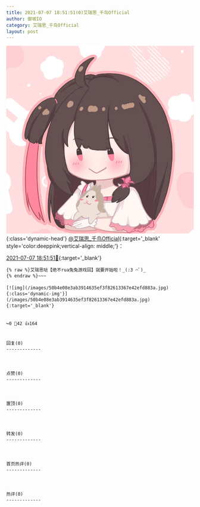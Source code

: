 ```yaml
---
title: 2021-07-07 18:51:51(0)艾瑞思_千鸟Official
author: 御坂IO
category: 艾瑞思_千鸟Official
layout: post
---
```


![img](/images/7e08840c56f251de28bdf766b647bd5fe9a5d50a.jpg){:class='dynamic-head'}
[@艾瑞思_千鸟Official](https://space.bilibili.com/1090010845/dynamic){:target='_blank' style='color:deeppink;vertical-align: middle;'}：

[2021-07-07 18:51:51🔗](https://t.bilibili.com/544673626332933730){:target='_blank'}

~~~
{% raw %}艾瑞思哒【绝不rua兔兔游戏回】就要开始啦！_(:3 ⌒ﾞ)_
{% endraw %}~~~

[![img](/images/50b4e08e3ab3914635ef3f82613367e42efd883a.jpg){:class='dynamic-img'}](/images/50b4e08e3ab3914635ef3f82613367e42efd883a.jpg){:target='_blank'}


↪️0 💬42 👍164


回复(0)
-------------



点赞(0)
-------------



置顶(0)
-------------



转发(0)
-------------



首页热评(0)
-------------



热评(0)
-------------



